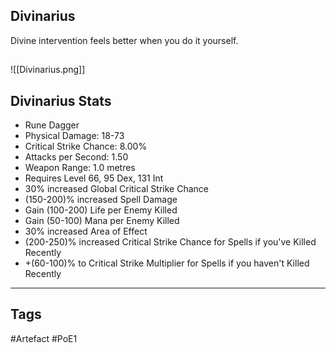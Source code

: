 ## Divinarius
Divine intervention feels better
when you do it yourself.
##
![[Divinarius.png]]
## Divinarius Stats
- Rune Dagger
- Physical Damage: 18-73
- Critical Strike Chance: 8.00%
- Attacks per Second: 1.50
- Weapon Range: 1.0 metres
- Requires Level 66, 95 Dex, 131 Int
- 30% increased Global Critical Strike Chance
- (150-200)% increased Spell Damage
- Gain (100-200) Life per Enemy Killed
- Gain (50-100) Mana per Enemy Killed
- 30% increased Area of Effect
- (200-250)% increased Critical Strike Chance for Spells if you've Killed Recently
- +(60-100)% to Critical Strike Multiplier for Spells if you haven't Killed Recently


---
## Tags
#Artefact
#PoE1